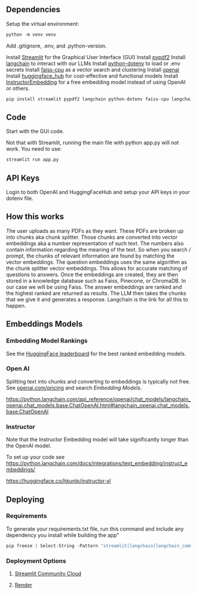 ## Dependencies

Setup the virtual environment:

```py
python -m venv venv
```

Add .gitignore, .env, and .python-version.

Install [Streamlit](https://streamlit.io/) for the Graphical User Interface
(GUI) Install [pypdf2](https://pypdf.readthedocs.io/en/stable/index.html)
Install [langchain](https://www.langchain.com/langchain) to interact with our
LLMs Install [python-dotenv](https://pypi.org/project/python-dotenv/) to load or
.env secrets Install [faiss-cpu](https://pypi.org/project/faiss-cpu/) as a
vector search and clustering Install
[openai](https://python.langchain.com/docs/integrations/text_embedding/openai/)
Install
[huggingface_hub](https://huggingface.co/docs/hub/repositories-getting-started)
for cost-effective and functional models Install
[InstructorEmbedding](https://python.langchain.com/docs/integrations/text_embedding/instruct_embeddings/)
for a free embedding model instead of using OpenAI or others.

```py
pip install streamlit pypdf2 langchain python-dotenv faiss-cpu langchain-openai huggingface_hub InstructorEmbedding sentence_transformers
```

## Code

Start with the GUI code.

Not that with Streamlit, running the main file with python app.py will not work.
You need to use:

```py
streamlit run app.py
```

## API Keys

Login to both OpenAI and HuggingFaceHub and setup your API keys in your dotenv
file.

## How this works

The user uploads as many PDFs as they want. These PDFs are broken up into chunks
aka chunk splitter. Those chunks are converted into vector embeddings aka a
number representation of such text. The numbers also contain information
regarding the meaning of the text. So when you search / prompt, the chunks of
relevant information are found by matching the vector embeddings. The question
embeddings uses the same algorithm as the chunk splitter vector embeddings. This
allows for accurate matching of questions to answers. Once the embeddings are
created, they are then stored in a knowledge database such as Faiss, Pinecone,
or ChromaDB. In our case we will be using Faiss. The answer embeddings are
ranked and the highest ranked are returned as results. The LLM then takes the
chunks that we give it and generates a response. Langchain is the link for all
this to happen.

## Embeddings Models

### Embedding Model Rankings

See the
[HuggingFace leaderboard](https://huggingface.co/spaces/mteb/leaderboard) for
the best ranked embedding models.

### Open AI

Splitting text into chunks and converting to embeddings is typically not free.
See [openai.com/pricing](https://openai.com/api/pricing/) and search _Embedding
Models_.

https://python.langchain.com/api_reference/openai/chat_models/langchain_openai.chat_models.base.ChatOpenAI.html#langchain_openai.chat_models.base.ChatOpenAI

### Instructor

Note that the Instructor Embedding model will take significantly longer than the
OpenAI model.

To set up your code see
https://python.langchain.com/docs/integrations/text_embedding/instruct_embeddings/

https://huggingface.co/hkunlp/instructor-xl

## Deploying

### Requirements

To generate your requirements.txt file, run this command and include any
dependency you install while building the app"

```py
pip freeze | Select-String -Pattern "streamlit|langchain|langchain_community|langchain_huggingface|langchain_openai|langchain_core|pypdf2|python-dotenv" >> requirements.txt
```

### Deployment Options

1. [Streamlit Community Cloud](https://streamlit.io/cloud)

2. [Render](https://render.com/)
